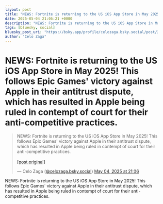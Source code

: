 ```yaml
---
layout: post
title: "NEWS: Fortnite is returning to the US iOS App Store in May 2025! This follows Epic Games' victory against Apple in their antitrust dispute, which has resulted in Apple being ruled in contempt of court for their anti-competitive practices."
date: 2025-05-04 21:06:21 +0000
description: "NEWS: Fortnite is returning to the US iOS App Store in May 2025! This follows Epic Games' victory against Apple in their antitrust dispute, which has re..."
tags: [bluesky, social]
bluesky_post_uri: "https://bsky.app/profile/celozaga.bsky.social/post/3loer2oon4u2j"
author: "Celo Zaga"
---
```


<h1 class="bluesky-post-title">NEWS: Fortnite is returning to the US iOS App Store in May 2025! This follows Epic Games' victory against Apple in their antitrust dispute, which has resulted in Apple being ruled in contempt of court for their anti-competitive practices.</h1>


<blockquote class="bluesky-embed" data-bluesky-uri="at://did:plc:lmh6rennptq77inaztnovw4b/app.bsky.feed.post/3loer2oon4u2j" data-bluesky-embed-color-mode="system">
<p lang="">NEWS: Fortnite is returning to the US iOS App Store in May 2025! This follows Epic Games' victory against Apple in their antitrust dispute, which has resulted in Apple being ruled in contempt of court for their anti-competitive practices.<br><br><a href="https://bsky.app/profile/celozaga.bsky.social/post/3loer2oon4u2j">[post original]</a></p>
&mdash; Celo Zaga (<a href="https://bsky.app/profile/did:plc:lmh6rennptq77inaztnovw4b">@celozaga.bsky.social</a>) <a href="https://bsky.app/profile/celozaga.bsky.social/post/3loer2oon4u2j">May 04, 2025 at 21:06</a>
</blockquote>
<script async src="https://embed.bsky.app/static/embed.js" charset="utf-8"></script>


<p class="bluesky-post-description">NEWS: Fortnite is returning to the US iOS App Store in May 2025! This follows Epic Games' victory against Apple in their antitrust dispute, which has resulted in Apple being ruled in contempt of court for their anti-competitive practices.</p>
